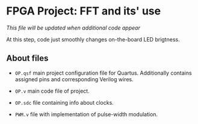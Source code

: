 # FPGA Project: FFT and its' use

*This file will be updated when additional code appear*

At this step, code just smoothly changes on-the-board LED brigtness.

## About files

- ```OP.qsf``` main project configuration file for Quartus. Additionally contains assigned pins and corresponding Verilog wires.

- ```OP.v``` main code file of project.

- ```OP.sdc``` file containing info about clocks.

- ```PWM.v``` file with implementation of pulse-width modulation.
